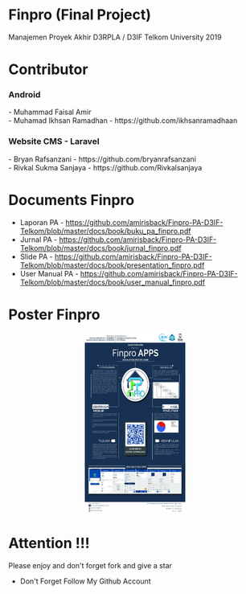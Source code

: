 # Finpro (Final Project)
Manajemen Proyek Akhir D3RPLA / D3IF Telkom University 2019

# Contributor
<h3>Android</h3>
- Muhammad Faisal Amir<br>
- Muhamad Ikhsan Ramadhan - https://github.com/ikhsanramadhaan

<h3>Website CMS - Laravel</h3>
- Bryan Rafsanzani - https://github.com/bryanrafsanzani<br>
- Rivkal Sukma Sanjaya - https://github.com/Rivkalsanjaya

# Documents Finpro
- Laporan PA - https://github.com/amirisback/Finpro-PA-D3IF-Telkom/blob/master/docs/book/buku_pa_finpro.pdf
- Jurnal PA - https://github.com/amirisback/Finpro-PA-D3IF-Telkom/blob/master/docs/book/jurnal_finpro.pdf
- Slide PA - https://github.com/amirisback/Finpro-PA-D3IF-Telkom/blob/master/docs/book/presentation_finpro.pdf
- User Manual PA - https://github.com/amirisback/Finpro-PA-D3IF-Telkom/blob/master/docs/book/user_manual_finpro.pdf

# Poster Finpro 
<p align="center"><img width="200px" height="360px" src="docs/poster_finpro.jpg"></p>

# Attention !!!
Please enjoy and don't forget fork and give a star
- Don't Forget Follow My Github Account